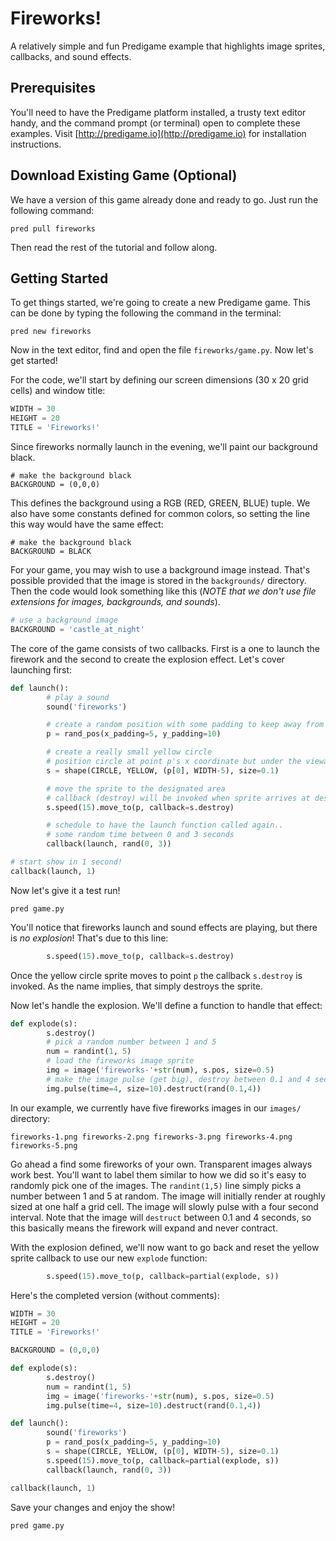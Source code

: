# Fireworks!

A relatively simple and fun Predigame example that highlights image sprites, callbacks, and sound effects.

## Prerequisites
You'll need to have the Predigame platform installed, a trusty text editor handy, and the command prompt (or terminal) open to complete these examples. Visit [http://predigame.io](http://predigame.io) for installation instructions.

## Download Existing Game (Optional)
We have a version of this game already done and ready to go. Just run the following command:

```
pred pull fireworks
```

Then read the rest of the tutorial and follow along.

## Getting Started
To get things started, we're going to create a new Predigame game. This can be done by typing the following the command in the terminal:

```
pred new fireworks
```

Now in the text editor, find and open the file `fireworks/game.py`. Now let's get started!

For the code, we'll start by defining our screen dimensions (30 x 20 grid cells) and window title:

```python
WIDTH = 30
HEIGHT = 20
TITLE = 'Fireworks!'
```
Since fireworks normally launch in the evening, we'll paint our background black.

```
# make the background black
BACKGROUND = (0,0,0)
```

This defines the background using a RGB (RED, GREEN, BLUE) tuple. We also have some constants defined for common colors, so setting the line this way would have the same effect:

```
# make the background black
BACKGROUND = BLACK
```

For your game, you may wish to use a background image instead. That's possible provided that the image is stored in the `backgrounds/` directory. Then the code would look something like this (*NOTE that we don't use file extensions for images, backgrounds, and sounds*).

```python
# use a background image
BACKGROUND = 'castle_at_night'
```
The core of the game consists of two callbacks. First is a one to launch the firework and the second to create the explosion effect. Let's cover launching first:

```python
def launch():
        # play a sound
        sound('fireworks')

        # create a random position with some padding to keep away from edges
        p = rand_pos(x_padding=5, y_padding=10)

        # create a really small yellow circle
        # position circle at point p's x coordinate but under the viewable area
        s = shape(CIRCLE, YELLOW, (p[0], WIDTH-5), size=0.1)

        # move the sprite to the designated area
        # callback (destroy) will be invoked when sprite arrives at destination
        s.speed(15).move_to(p, callback=s.destroy)

        # schedule to have the launch function called again..
        # some random time between 0 and 3 seconds
        callback(launch, rand(0, 3))

# start show in 1 second!
callback(launch, 1)
```
Now let's give it a test run!

```
pred game.py
```

You'll notice that fireworks launch and sound effects are playing, but there is *no explosion*! That's due to this line:
```python
        s.speed(15).move_to(p, callback=s.destroy)
```
Once the yellow circle sprite moves to point `p` the callback `s.destroy` is invoked. As the name implies, that simply destroys the sprite.

Now let's handle the explosion. We'll define a function to handle that effect:

```python
def explode(s):
        s.destroy()
        # pick a random number between 1 and 5
        num = randint(1, 5)
        # load the fireworks image sprite
        img = image('fireworks-'+str(num), s.pos, size=0.5)
        # make the image pulse (get big), destroy between 0.1 and 4 seconds
        img.pulse(time=4, size=10).destruct(rand(0.1,4))
```
In our example, we currently have five fireworks images in our `images/` directory:
```
fireworks-1.png fireworks-2.png fireworks-3.png fireworks-4.png fireworks-5.png
```
Go ahead a find some fireworks of your own. Transparent images always work best. You'll want to label them similar to how we did so it's easy to randomly pick one of the images. The `randint(1,5)` line simply picks a number between 1 and 5 at random. The image will initially render at roughly sized at one half a grid cell. The image will slowly pulse with a four second interval. Note that the image will `destruct` between 0.1 and 4 seconds, so this basically means the firework will expand and never contract.

With the explosion defined, we'll now want to go back and reset the yellow sprite callback to use our new `explode` function:
```python
        s.speed(15).move_to(p, callback=partial(explode, s))
```

Here's the completed version (without comments):

```python
WIDTH = 30
HEIGHT = 20
TITLE = 'Fireworks!'

BACKGROUND = (0,0,0)

def explode(s):
        s.destroy()
        num = randint(1, 5)
        img = image('fireworks-'+str(num), s.pos, size=0.5)
        img.pulse(time=4, size=10).destruct(rand(0.1,4))

def launch():
        sound('fireworks')
        p = rand_pos(x_padding=5, y_padding=10)
        s = shape(CIRCLE, YELLOW, (p[0], WIDTH-5), size=0.1)
        s.speed(15).move_to(p, callback=partial(explode, s))
        callback(launch, rand(0, 3))

callback(launch, 1)
```

Save your changes and enjoy the show!
```
pred game.py
```
